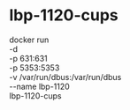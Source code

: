 # lbp-1120-cups

docker run \
    -d \
    -p 631:631 \
    -p 5353:5353 \
    -v /var/run/dbus:/var/run/dbus \
    --name lbp-1120 \
    lbp-1120-cups
